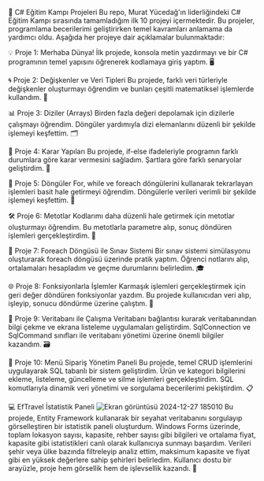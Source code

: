 🌟 C# Eğitim Kampı Projeleri
Bu repo, Murat Yücedağ'ın liderliğindeki C# Eğitim Kampı sırasında tamamladığım ilk 10 projeyi içermektedir. Bu projeler, programlama becerilerimi geliştirirken temel kavramları anlamama da yardımcı oldu. Aşağıda her projeye dair açıklamalar bulunmaktadır:

💡 Proje 1: Merhaba Dünya!
İlk projede, konsola metin yazdırmayı ve bir C# programının temel yapısını öğrenerek kodlamaya giriş yaptım. 🖥️

🌀 Proje 2: Değişkenler ve Veri Tipleri
Bu projede, farklı veri türleriyle değişkenler oluşturmayı öğrendim ve bunları çeşitli matematiksel işlemlerde kullandım. 🧮

📊 Proje 3: Diziler (Arrays)
Birden fazla değeri depolamak için dizilerle çalışmayı öğrendim. Döngüler yardımıyla dizi elemanlarını düzenli bir şekilde işlemeyi keşfettim. 🗂️

📍 Proje 4: Karar Yapıları
Bu projede, if-else ifadeleriyle programın farklı durumlara göre karar vermesini sağladım. Şartlara göre farklı senaryolar geliştirdim. 🤔

🔁 Proje 5: Döngüler
For, while ve foreach döngülerini kullanarak tekrarlayan işlemleri basit hale getirmeyi öğrendim. Döngülerle verileri verimli bir şekilde işlemeyi keşfettim. 🔄

🛠️ Proje 6: Metotlar
Kodlarımı daha düzenli hale getirmek için metotlar oluşturmayı öğrendim. Bu metotlarla parametre alıp, sonuç döndüren işlemleri gerçekleştirdim. 🔧

📜 Proje 7: Foreach Döngüsü ile Sınav Sistemi
Bir sınav sistemi simülasyonu oluşturarak foreach döngüsü üzerinde pratik yaptım. Öğrenci notlarını alıp, ortalamaları hesapladım ve geçme durumlarını belirledim. 🎓

🌐 Proje 8: Fonksiyonlarla İşlemler
Karmaşık işlemleri gerçekleştirmek için geri değer döndüren fonksiyonlar yazdım. Bu projede kullanıcıdan veri alıp, işleyip, sonucu döndürme üzerine çalıştım. 🧠

📂 Proje 9: Veritabanı ile Çalışma
Veritabanı bağlantısı kurarak veritabanından bilgi çekme ve ekrana listeleme uygulamaları geliştirdim. SqlConnection ve SqlCommand sınıfları ile veritabanı yönetimi üzerine önemli bilgiler kazandım. 🗃️

🌟 Proje 10: Menü Sipariş Yönetim Paneli
Bu projede, temel CRUD işlemlerini uygulayarak SQL tabanlı bir sistem geliştirdim. Ürün ve kategori bilgilerini ekleme, listeleme, güncelleme ve silme işlemleri gerçekleştirdim. SQL komutlarıyla dinamik veri yönetimi ve sorgulama becerilerimi pekiştirdim. 📋

💻 EfTravel İstatistik Paneli
![Ekran görüntüsü 2024-12-27 185010](https://github.com/user-attachments/assets/619c8680-59fd-49e1-866e-379ddc4b40a0)
Bu projede, Entity Framework kullanarak bir seyahat veritabanını sorgulayıp görselleştiren bir istatistik paneli oluşturdum. Windows Forms üzerinde, toplam lokasyon sayısı, kapasite, rehber sayısı gibi bilgileri ve ortalama fiyat, kapasite gibi istatistikleri canlı olarak kullanıcıya sunmayı başardım. Verileri şehir veya ülke bazında filtreleyip analiz ettim, maksimum kapasite ve fiyat gibi en yüksek değerlere sahip şehirleri belirledim. Kullanıcı dostu bir arayüzle, proje hem görsellik hem de işlevsellik kazandı. 🌟


